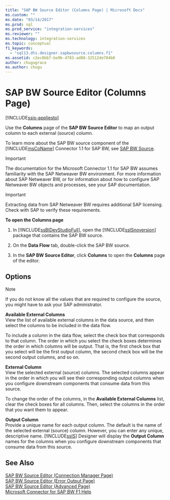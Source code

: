 ```yaml
---
title: "SAP BW Source Editor (Columns Page) | Microsoft Docs"
ms.custom: ""
ms.date: "03/14/2017"
ms.prod: sql
ms.prod_service: "integration-services"
ms.reviewer: ""
ms.technology: integration-services
ms.topic: conceptual
f1_keywords: 
  - "sql13.dts.designer.sapbwsource.columns.f1"
ms.assetid: c2ec8bb7-be9b-4783-ad88-32512de784b0
author: chugugrace
ms.author: chugu
---
```

# SAP BW Source Editor (Columns Page)

[!INCLUDE[ssis-appliesto](../../includes/applies-to-version/sqlserver-ssis.md)]


  Use the **Columns** page of the **SAP BW Source Editor** to map an output column to each external (source) column.  
  
 To learn more about the SAP BW source component of the [!INCLUDE[msCoName](../../includes/msconame-md.md)] Connector 1.1 for SAP BW, see [SAP BW Source](../../integration-services/data-flow/sap-bw-source.md).  
  
> [!IMPORTANT]  
>  The documentation for the Microsoft Connector 1.1 for SAP BW assumes familiarity with the SAP Netweaver BW environment. For more information about SAP Netweaver BW, or for information about how to configure SAP Netweaver BW objects and processes, see your SAP documentation.  
  
> [!IMPORTANT]  
>  Extracting data from SAP Netweaver BW requires additional SAP licensing. Check with SAP to verify these requirements.  
  
 **To open the Columns page**  
  
1.  In [!INCLUDE[ssBIDevStudioFull](../../includes/ssbidevstudiofull-md.md)], open the [!INCLUDE[ssISnoversion](../../includes/ssisnoversion-md.md)] package that contains the SAP BW source.  
  
2.  On the **Data Flow** tab, double-click the SAP BW source.  
  
3.  In the **SAP BW Source Editor**, click **Columns** to open the **Columns** page of the editor.  
  
## Options  
  
> [!NOTE]  
>  If you do not know all the values that are required to configure the source, you might have to ask your SAP administrator.  
  
 **Available External Columns**  
 View the list of available external columns in the data source, and then select the columns to be included in the data flow.  
  
 To include a column in the data flow, select the check box that corresponds to that column. The order in which you select the check boxes determines the order in which columns will be output. That is, the first check box that you select will be the first output column, the second check box will be the second output columns, and so on.  
  
 **External Column**  
 View the selected external (source) columns. The selected columns appear in the order in which you will see their corresponding output columns when you configure downstream components that consume data from this source.  
  
 To change the order of the columns, in the **Available External Columns** list, clear the check boxes for all columns. Then, select the columns in the order that you want them to appear.  
  
 **Output Column**  
 Provide a unique name for each output column. The default is the name of the selected external (source) column. However, you can enter any unique, descriptive name. [!INCLUDE[ssIS](../../includes/ssis-md.md)] Designer will display the **Output Column** names for the columns when you configure downstream components that consume data from this source.  
  
## See Also  
 [SAP BW Source Editor &#40;Connection Manager Page&#41;](../../integration-services/data-flow/sap-bw-source-editor-connection-manager-page.md)   
 [SAP BW Source Editor &#40;Error Output Page&#41;](../../integration-services/data-flow/sap-bw-source-editor-error-output-page.md)   
 [SAP BW Source Editor &#40;Advanced Page&#41;](../../integration-services/data-flow/sap-bw-source-editor-advanced-page.md)   
 [Microsoft Connector for SAP BW F1 Help](../../integration-services/microsoft-connector-for-sap-bw-f1-help.md)  
  
  
